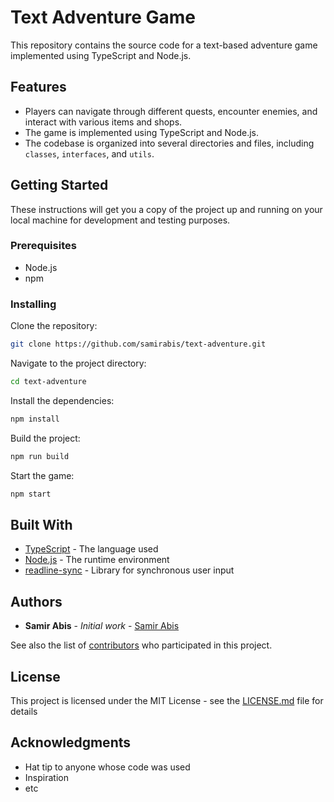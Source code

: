 # Text Adventure Game

This repository contains the source code for a text-based adventure game implemented using TypeScript and Node.js.

## Features

- Players can navigate through different quests, encounter enemies, and interact with various items and shops.
- The game is implemented using TypeScript and Node.js.
- The codebase is organized into several directories and files, including `classes`, `interfaces`, and `utils`.

## Getting Started

These instructions will get you a copy of the project up and running on your local machine for development and testing purposes.

### Prerequisites

- Node.js
- npm

### Installing

Clone the repository:

```bash
git clone https://github.com/samirabis/text-adventure.git
```

Navigate to the project directory:

```bash
cd text-adventure
```

Install the dependencies:

```bash
npm install
```

Build the project:

```bash
npm run build
```

Start the game:

```bash
npm start
```

## Built With

- [TypeScript](https://www.typescriptlang.org/) - The language used
- [Node.js](https://nodejs.org/) - The runtime environment
- [readline-sync](https://www.npmjs.com/package/readline-sync) - Library for synchronous user input

## Authors

- **Samir Abis** - _Initial work_ - [Samir Abis](https://github.com/samirabis)

See also the list of [contributors](https://github.com/yourusername/text-adventure/contributors) who participated in this project.

## License

This project is licensed under the MIT License - see the [LICENSE.md](LICENSE.md) file for details

## Acknowledgments

- Hat tip to anyone whose code was used
- Inspiration
- etc
